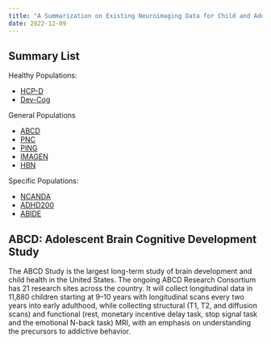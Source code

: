 ```yaml
---
title: "A Summarization on Existing Neuroimaging Data for Child and Adolescent Development"
date: 2022-12-09
---
```


## Summary List
Healthy Populations:
* [HCP-D](https://www.humanconnectome.org/study/hcp-lifespan-development)
* [Dev-Cog](http://devcog.mrn.org/)

General Populations
* [ABCD](https://abcdstudy.org/)
* [PNC](https://www.med.upenn.edu/bbl/philadelphianeurodevelopmentalcohort.html)
* [PING](https://chd.ucsd.edu/research/ping-study.html)
* [IMAGEN](https://imagen-project.org/)
* [HBN](https://data.healthybrainnetwork.org/main.php)

Specific Populations:
* [NCANDA](http://www.ncanda.org/index.php)
* [ADHD200](http://preprocessed-connectomes-project.org/adhd200/)
* [ABIDE](https://fcon_1000.projects.nitrc.org/indi/abide/)


## ABCD: Adolescent Brain Cognitive Development Study
The ABCD Study is the largest long-term study of brain development and child health in the United States. The ongoing ABCD Research Consortium has 21 research sites across the country. It will collect longitudinal data in 11,880 children starting at 9–10 years with longitudinal scans every two years into early adulthood, while collecting structural (T1, T2, and diffusion scans) and functional (rest, monetary incentive delay task, stop signal task and the emotional N-back task) MRI, with an emphasis on understanding the precursors to addictive behavior.
